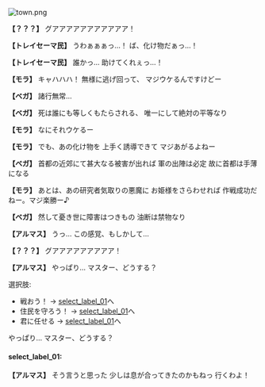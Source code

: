 
![town.png](../images/backgrounds/town.png)

**【？？？】**
グアアアアアアアアアアア！

**【トレイセーマ民】**
うわぁぁぁっ…！
ば、化け物だぁっ…！

**【トレイセーマ民】**
誰かっ…
助けてくれぇっ…！

**【モラ】**
キャハハハ！
無様に逃げ回って、
マジウケるんですけどー

**【ベガ】**
諸行無常…

**【ベガ】**
死は誰にも等しくもたらされる、
唯一にして絶対の平等なり

**【モラ】**
なにそれウケるー

**【モラ】**
でも、あの化け物を
上手く誘導できて
マジあがるよねー

**【ベガ】**
首都の近郊にて甚大なる被害が出れば
軍の出陣は必定
故に首都は手薄になる

**【モラ】**
あとは、あの研究者気取りの悪魔に
お姫様をさらわせれば
作戦成功だねー。マジ楽勝ー♪

**【ベガ】**
然して憂き世に障害はつきもの
油断は禁物なり

**【アルマス】**
うっ…
この感覚、もしかして…

**【？？？】**
グアアアアアアアアア！

**【アルマス】**
やっぱり…
マスター、どうする？

選択肢:
- 戦おう！ → [select_label_01](#select_label_01)へ
- 住民を守ろう！ → [select_label_01](#select_label_01)へ
- 君に任せる → [select_label_01](#select_label_01)へ

やっぱり…
マスター、どうする？

#### select_label_01:

**【アルマス】**
そう言うと思った
少しは息が合ってきたのかもねっ
行くわよ！
